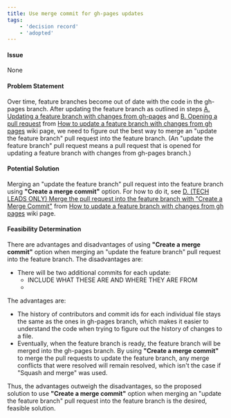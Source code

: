 ```yaml
---
title: Use merge commit for gh-pages updates
tags:
    - 'decision record'
    - 'adopted'
---
```


#### Issue

None

#### Problem Statement

Over time, feature branches become out of date with the code in the gh-pages branch. After updating the feature branch as outlined in steps [A. Updating a feature branch with changes from gh-pages](https://github.com/hackforla/website/wiki/How-to-update-a-feature-branch-with-changes-from-gh-pages#a-updating-a-feature-branch-with-changes-from-gh-pages) and [B. Opening a pull request](https://github.com/hackforla/website/wiki/How-to-update-a-feature-branch-with-changes-from-gh-pages#b-opening-a-pull-request) from [How to update a feature branch with changes from gh pages](https://github.com/hackforla/website/wiki/How-to-update-a-feature-branch-with-changes-from-gh-pages) wiki page, we need to figure out the best way to merge an "update the feature branch" pull request into the feature branch. (An "update the feature branch" pull request means a pull request that is opened for updating a feature branch with changes from gh-pages branch.)

#### Potential Solution

Merging an "update the feature branch" pull request into the feature branch using **"Create a merge commit"** option. For how to do it, see [D. (TECH LEADS ONLY) Merge the pull request into the feature branch with "Create a Merge Commit"](https://github.com/hackforla/website/wiki/How-to-update-a-feature-branch-with-changes-from-gh-pages#d-tech-leads-only-merge-the-pull-request-into-the-feature-branch-with-create-a-merge-commit) from [How to update a feature branch with changes from gh pages](https://github.com/hackforla/website/wiki/How-to-update-a-feature-branch-with-changes-from-gh-pages) wiki page.

#### Feasibility Determination

There are advantages and disadvantages of using **"Create a merge commit"** option when merging an "update the feature branch" pull request into the feature branch.
The disadvantages are:

- There will be two additional commits for each update:
  - INCLUDE WHAT THESE ARE AND WHERE THEY ARE FROM
  -

The advantages are:

- The history of contributors and commit ids for each individual file stays the same as the ones in gh-pages branch, which makes it easier to understand the code when trying to figure out the history of changes to a file.
- Eventually, when the feature branch is ready, the feature branch will be merged into the gh-pages branch. By using **"Create a merge commit"** to merge the pull requests to update the feature branch, any merge conflicts that were resolved will remain resolved, which isn't the case if "Squash and merge" was used.

Thus, the advantages outweigh the disadvantages, so the proposed solution to use **"Create a merge commit"** option when merging an "update the feature branch" pull request into the feature branch is the desired, feasible solution.

